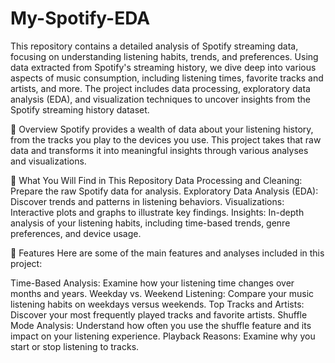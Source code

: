 # My-Spotify-EDA
This repository contains a detailed analysis of Spotify streaming data, focusing on understanding listening habits, trends, and preferences. Using data extracted from Spotify's streaming history, we dive deep into various aspects of music consumption, including listening times, favorite tracks and artists, and more.
The project includes data processing, exploratory data analysis (EDA), and visualization techniques to uncover insights from the Spotify streaming history dataset.

🚀 Overview
Spotify provides a wealth of data about your listening history, from the tracks you play to the devices you use. This project takes that raw data and transforms it into meaningful insights through various analyses and visualizations.

🌟 What You Will Find in This Repository
Data Processing and Cleaning: Prepare the raw Spotify data for analysis.
Exploratory Data Analysis (EDA): Discover trends and patterns in listening behaviors.
Visualizations: Interactive plots and graphs to illustrate key findings.
Insights: In-depth analysis of your listening habits, including time-based trends, genre preferences, and device usage.

📜 Features
Here are some of the main features and analyses included in this project:

Time-Based Analysis: Examine how your listening time changes over months and years.
Weekday vs. Weekend Listening: Compare your music listening habits on weekdays versus weekends.
Top Tracks and Artists: Discover your most frequently played tracks and favorite artists.
Shuffle Mode Analysis: Understand how often you use the shuffle feature and its impact on your listening experience.
Playback Reasons: Examine why you start or stop listening to tracks.

